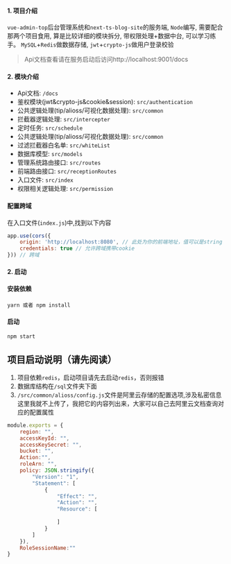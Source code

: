 #### 1. 项目介绍
`vue-admin-top`后台管理系统和`next-ts-blog-site`的服务端, `Node`编写, 需要配合那两个项目食用, 算是比较详细的模块拆分, 带权限处理+数据中台, 可以学习练手。
`MySQL`+`Redis`做数据存储, `jwt`+`crypto-js`做用户登录校验

> Api文档查看请在服务启动后访问http://localhost:9001/docs

#### 2. 模块介绍
- Api文档: `/docs`
- 鉴权模块(jwt&crypto-js&cookie&session): `src/authentication`
- 公共逻辑处理(tip/alioss/可视化数据处理): `src/common`
- 拦截器逻辑处理: `src/intercepter`
- 定时任务: `src/schedule`
- 公共逻辑处理(tip/alioss/可视化数据处理): `src/common`
- 过滤拦截器白名单: `src/whiteList`
- 数据库模型: `src/models`
- 管理系统路由接口: `src/routes`
- 前端路由接口: `src/receptionRoutes`
- 入口文件: `src/index`
- 权限相关逻辑处理: `src/permission`

#### 配置跨域
在入口文件(`index.js`)中,找到以下内容
```js
app.use(cors({
    origin: 'http://localhost:8080', // 此处为你的前端地址，值可以是string | Array<string>
    credentials: true // 允许跨域携带cookie
})) // 跨域
```

#### 2. 启动

#### 安装依赖
```shell
yarn 或者 npm install
```
#### 启动
```shell
npm start
```

## 项目启动说明（请先阅读）
1. 项目依赖`redis`，启动项目请先去启动`redis`，否则报错
2. 数据库结构在`/sql`文件夹下面
3. `/src/common/alioss/config.js`文件是阿里云存储的配置选项,涉及私密信息这里我就不上传了，我把它的内容列出来，大家可以自己去阿里云文档查询对应的配置属性
```js
module.exports = {
    region: "",
    accessKeyId: "",
    accessKeySecret: "",
    bucket: "",
    Action:"",
    roleArn: "",
    policy: JSON.stringify({
        "Version": "1",
        "Statement": [
            {
                "Effect": "",
                "Action": "",
                "Resource": [
                    
                ]
            }
        ]
    }),
    RoleSessionName:""
}
```